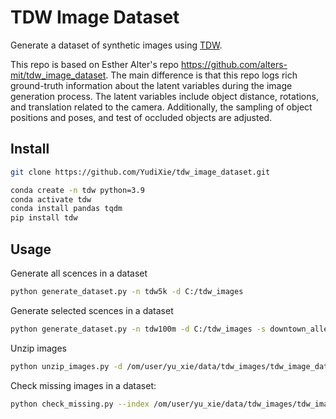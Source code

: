 # TDW Image Dataset

Generate a dataset of synthetic images using [TDW](https://github.com/threedworld-mit/tdw).

This repo is based on Esther Alter's repo https://github.com/alters-mit/tdw_image_dataset. The main difference is that this repo logs rich ground-truth information about the latent variables during the image generation process. The latent variables include object distance, rotations, and translation related to the camera. Additionally, the sampling of object positions and poses, and test of occluded objects are adjusted.

## Install
```bash
git clone https://github.com/YudiXie/tdw_image_dataset.git

conda create -n tdw python=3.9
conda activate tdw
conda install pandas tqdm
pip install tdw
```

## Usage
Generate all scences in a dataset
```bash
python generate_dataset.py -n tdw5k -d C:/tdw_images
```

Generate selected scences in a dataset
```bash
python generate_dataset.py -n tdw100m -d C:/tdw_images -s downtown_alleys savanna_flat_6km
```

Unzip images
```bash
python unzip_images.py -d /om/user/yu_xie/data/tdw_images/tdw_image_dataset_1m -n box_room_2018 building_site dead_grotto downtown_alleys iceland_beach lava_field ruin savanna_flat_6km suburb_scene_2023 tdw_room
```

Check missing images in a dataset:

```bash
python check_missing.py --index /om/user/yu_xie/data/tdw_images/tdw_image_dataset_1m/index_img_1349370.csv
```

